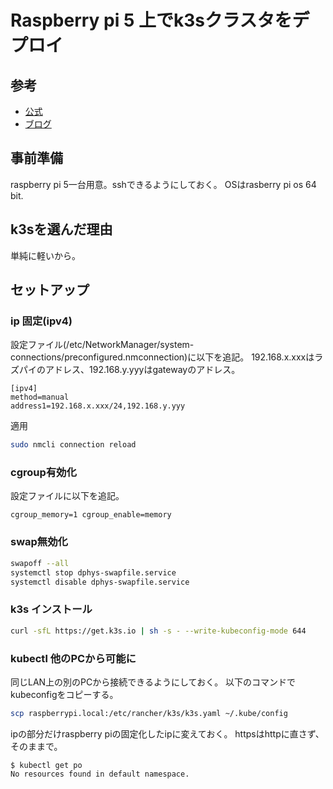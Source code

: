 # Raspberry pi 5 上でk3sクラスタをデプロイ

## 参考

- [公式](https://k3s.io/)
- [ブログ](https://zenn.dev/kuma3303/articles/21d5725a94fcc1#k3s%25E3%2581%25AE%25E3%2582%25A4%25E3%2583%25B3%25E3%2582%25B9%25E3%2583%2588%25E3%2583%25BC%25E3%2583%25AB)

## 事前準備

raspberry pi 5一台用意。sshできるようにしておく。
OSはrasberry pi os 64 bit.

## k3sを選んだ理由

単純に軽いから。

## セットアップ

### ip 固定(ipv4)

設定ファイル(/etc/NetworkManager/system-connections/preconfigured.nmconnection)に以下を追記。
192.168.x.xxxはラズパイのアドレス、192.168.y.yyyはgatewayのアドレス。

```
[ipv4]
method=manual
address1=192.168.x.xxx/24,192.168.y.yyy
```

適用

```bash
sudo nmcli connection reload
```

### cgroup有効化

設定ファイルに以下を追記。

```
cgroup_memory=1 cgroup_enable=memory
```

### swap無効化

```bash
swapoff --all
systemctl stop dphys-swapfile.service
systemctl disable dphys-swapfile.service
```

### k3s インストール

```bash
curl -sfL https://get.k3s.io | sh -s - --write-kubeconfig-mode 644
```

### kubectl 他のPCから可能に

同じLAN上の別のPCから接続できるようにしておく。
以下のコマンドでkubeconfigをコピーする。

```bash
scp raspberrypi.local:/etc/rancher/k3s/k3s.yaml ~/.kube/config
```

ipの部分だけraspberry piの固定化したipに変えておく。
httpsはhttpに直さず、そのままで。

```console
$ kubectl get po
No resources found in default namespace.
```


